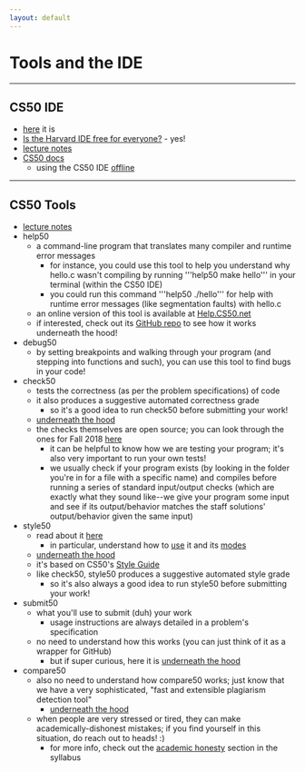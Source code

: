 ```yaml
---
layout: default
---
```


# Tools and the IDE

---

## CS50 IDE
* [here](https://cs50.io/) it is
* [Is the Harvard IDE free for everyone?](https://www.quora.com/Is-the-Harvard-CS50-IDE-free-for-everyone) - yes!
* [lecture notes](https://cs50.harvard.edu/2018/fall/weeks/3/notes/#cs50-ide)
* [CS50 docs](https://cs50.readthedocs.io/ide/online/)
    * using the CS50 IDE [offline](https://cs50.readthedocs.io/ide/offline/)

---

## CS50 Tools
* [lecture notes](https://cs50.harvard.edu/2018/fall/weeks/3/notes/#tools)
* help50
    * a command-line program that translates many compiler and runtime error messages
        * for instance, you could use this tool to help you understand why hello.c wasn't compiling by running '''help50 make hello''' in your terminal (within the CS50 IDE)
        * you could run this command '''help50 ./hello''' for help with runtime error messages (like segmentation faults) with hello.c
    * an online version of this tool is available at [Help.CS50.net](https://help.cs50.net)
    * if interested, check out its [GitHub repo](https://github.com/cs50/help50) to see how it works underneath the hood!
* debug50
    * by setting breakpoints and walking through your program (and stepping into functions and such), you can use this tool to find bugs in your code!
* check50
    * tests the correctness (as per the problem specifications) of code
    * it also produces a suggestive automated correctness grade
        * so it's a good idea to run check50 before submitting your work!
    * [underneath the hood](https://github.com/cs50/check50)
    * the checks themselves are open source; you can look through the ones for Fall 2018 [here](https://github.com/cs50/checks/tree/master/cs50/2018/fall)
        * it can be helpful to know how we are testing your program; it's also very important to run your own tests!
        * we usually check if your program exists (by looking in the folder you're in for a file with a specific name) and compiles before running a series of standard input/output checks (which are exactly what they sound like--we give your program some input and see if its output/behavior matches the staff solutions' output/behavior given the same input)
* style50
    * read about it [here](https://cs50.readthedocs.io/style50/#style50)
        * in particular, understand how to [use](https://cs50.readthedocs.io/style50/#usage) it and its [modes](https://cs50.readthedocs.io/style50/#modes)
    * [underneath the hood](https://github.com/cs50/style50)
    * it's based on CS50's [Style Guide](https://cs50.readthedocs.io/style/c/)
    * like check50, style50 produces a suggestive automated style grade
        * so it's also always a good idea to run style50 before submitting your work!
* submit50
    * what you'll use to submit (duh) your work
        * usage instructions are always detailed in a problem's specification
    * no need to understand how this works (you can just think of it as a wrapper for GitHub)
        * but if super curious, here it is [underneath the hood](https://github.com/cs50/submit50)
* compare50
    * also no need to understand how compare50 works; just know that we have a very sophisticated, "fast and extensible plagiarism detection tool"
        * [underneath the hood](https://github.com/cs50/compare50)
    * when people are very stressed or tired, they can make academically-dishonest mistakes; if you find yourself in this situation, do reach out to heads! :)
        * for more info, check out the [academic honesty](https://cs50.harvard.edu/2018/fall/syllabus/#academic-honesty) section in the syllabus
